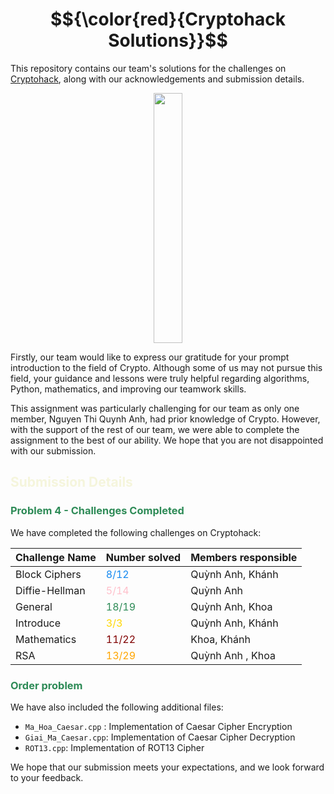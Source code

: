   #  $${\color{red}{Cryptohack Solutions}}$$	



This repository contains our team's solutions for the challenges on [Cryptohack](https://cryptohack.org/), along with our acknowledgements and submission details.
<p align="center">
  <img width="30%" height="400px" src="https://cryptohack.org/static/img/main.png">
</p>

Firstly, our team would like to express our gratitude for your prompt introduction to the field of Crypto. Although some of us may not pursue this field, your guidance and lessons were truly helpful regarding algorithms, Python, mathematics, and improving our teamwork skills.

This assignment was particularly challenging for our team as only one member, Nguyen Thi Quynh Anh, had prior knowledge of Crypto. However, with the support of the rest of our team, we were able to complete the assignment to the best of our ability. We hope that you are not disappointed with our submission.

## <span style="color:#f5f5dc">Submission Details</span>

### <span style="color:#2E8B57">Problem 4 - Challenges Completed </span>

We have completed the following challenges on Cryptohack:

| Challenge Name | Number solved | Members responsible | 
| --- | --- | --- |
| Block Ciphers | <span style="color:#1589F0">8/12</span> | Quỳnh Anh, Khánh |
| Diffie-Hellman | <span style="color:#FFC0CB">5/14</span> | Quỳnh Anh |
| General | <span style="color:#2E8B57">18/19</span> | Quỳnh Anh, Khoa |
| Introduce | <span style="color:#FFD700">3/3</span> | Quỳnh Anh, Khánh |
| Mathematics | <span style="color:#800000">11/22</span> | Khoa, Khánh |
| RSA | <span style="color:#FFA500">13/29</span> | Quỳnh Anh , Khoa |

### <span style="color:#2E8B57">Order problem</span>

We have also included the following additional files:

- `Ma_Hoa_Caesar.cpp` : Implementation of Caesar Cipher Encryption
- `Giai_Ma_Caesar.cpp`: Implementation of Caesar Cipher Decryption
- `ROT13.cpp`: Implementation of ROT13 Cipher

We hope that our submission meets your expectations, and we look forward to your feedback.
